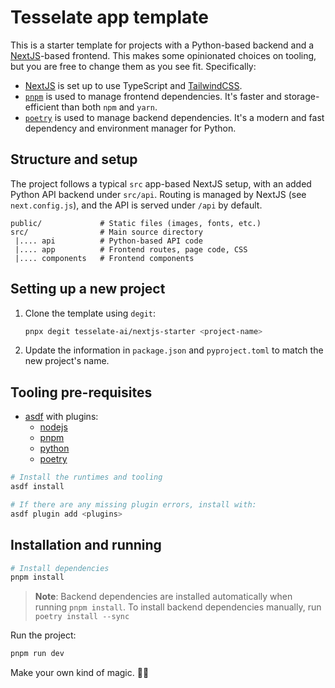 # Tesselate app template

This is a starter template for projects with a Python-based backend and a [NextJS](https://nextjs.org)-based frontend. This makes some opinionated choices on tooling, but you are free to change them as you see fit. Specifically:

-   [NextJS](https://nextjs.org/) is set up to use TypeScript and [TailwindCSS](https://tailwindcss.com/).
-   [`pnpm`](https://pnpm.io/) is used to manage frontend dependencies. It's faster and storage-efficient than both `npm` and `yarn`.
-   [`poetry`](https://python-poetry.org/) is used to manage backend dependencies. It's a modern and fast dependency and environment manager for Python.

## Structure and setup

The project follows a typical `src` app-based NextJS setup, with an added Python API backend under `src/api`. Routing is managed by NextJS (see `next.config.js`), and the API is served under `/api` by default.

```
public/             # Static files (images, fonts, etc.)
src/                # Main source directory
 |.... api          # Python-based API code
 |.... app          # Frontend routes, page code, CSS
 |.... components   # Frontend components
```

## Setting up a new project

1. Clone the template using `degit`:

    ```bash
    pnpx degit tesselate-ai/nextjs-starter <project-name>
    ```

2. Update the information in `package.json` and `pyproject.toml` to match the new project's name.

## Tooling pre-requisites

- [asdf](https://asdf-vm.com) with plugins:
    - [nodejs](https://github.com/asdf-vm/asdf-nodejs)
    - [pnpm](https://github.com/jonathanmorley/asdf-pnpm)
    - [python](https://github.com/asdf-community/asdf-python)
    - [poetry](https://github.com/asdf-community/asdf-poetry)

```sh
# Install the runtimes and tooling
asdf install

# If there are any missing plugin errors, install with:
asdf plugin add <plugins>
```

## Installation and running

```bash
# Install dependencies
pnpm install
```

> **Note**: Backend dependencies are installed automatically when running `pnpm install`.
> To install backend dependencies manually, run `poetry install --sync`

Run the project:

```bash
pnpm run dev
```

Make your own kind of magic. 🎩✨
